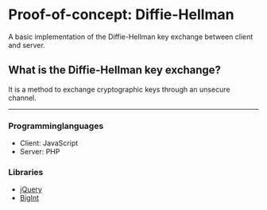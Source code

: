 # Proof-of-concept: Diffie-Hellman
A basic implementation of the Diffie-Hellman key exchange between client and server.

## What is the Diffie-Hellman key exchange?
It is a method to exchange cryptographic keys through an unsecure channel.

___

### Programminglanguages
* Client: JavaScript
* Server: PHP

### Libraries
* [jQuery](https://github.com/jquery/jquery)
* [BigInt](http://www.leemon.com/crypto/BigInt.js)